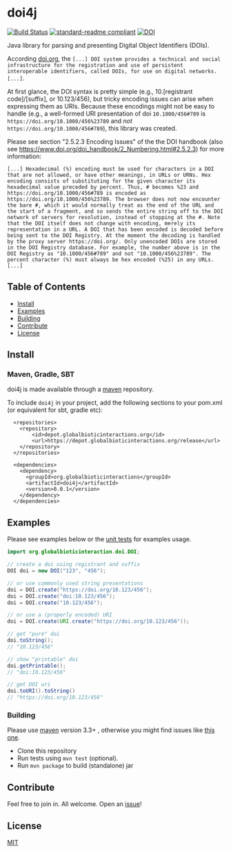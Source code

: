 # doi4j
[![Build Status](https://travis-ci.org/globalbioticinteractions/doi4j.svg?branch=master)](https://travis-ci.org/globalbioticinteractions/doi4j) [![standard-readme compliant](https://img.shields.io/badge/standard--readme-OK-green.svg?style=flat-square)](https://github.com/RichardLitt/standard-readme)
[![DOI](https://zenodo.org/badge/134984751.svg)](https://zenodo.org/badge/latestdoi/134984751)

Java library for parsing and presenting Digital Object Identifiers (DOIs).

According [doi.org](https://doi.org), the ```[...] DOI system provides a technical and social infrastructure for the registration and use of persistent interoperable identifiers, called DOIs, for use on digital networks.[...]```.

At first glance, the DOI syntax is pretty simple (e.g., 10.[registrant code]/[suffix], or 10.123/456), but tricky encoding issues can arise when expressing them as URIs. Because these encodings might not be easy to handle (e.g., a well-formed URI presentation of doi ```10.1000/456#789``` is ```https://doi.org/10.1000/456%23789``` and *not* ```https://doi.org/10.1000/456#789```), this library was created.

Please see  section "2.5.2.3 Encoding Issues" of the the DOI handbook (also see https://www.doi.org/doi_handbook/2_Numbering.html#2.5.2.3) for more information:

```[...] Hexadecimal (%) encoding must be used for characters in a DOI that are not allowed, or have other meanings, in URLs or URNs. Hex encoding consists of substituting for the given character its hexadecimal value preceded by percent. Thus, # becomes %23 and https://doi.org/10.1000/456#789 is encoded as https://doi.org/10.1000/456%23789. The browser does not now encounter the bare #, which it would normally treat as the end of the URL and the start of a fragment, and so sends the entire string off to the DOI network of servers for resolution, instead of stopping at the #. Note that the DOI itself does not change with encoding, merely its representation in a URL. A DOI that has been encoded is decoded before being sent to the DOI Registry. At the moment the decoding is handled by the proxy server https://doi.org/. Only unencoded DOIs are stored in the DOI Registry database. For example, the number above is in the DOI Registry as "10.1000/456#789" and not "10.1000/456%23789". The percent character (%) must always be hex encoded (%25) in any URLs. [...]```


## Table of Contents

- [Install](#install)
- [Examples](#examples)
- [Building](#building)
- [Contribute](#contribute)
- [License](#license)

## Install

### Maven, Gradle, SBT
doi4j is made available through a [maven](https://maven.apache.org) repository.

To include ```doi4j``` in your project, add the following sections to your pom.xml (or equivalent for sbt, gradle etc):
```
  <repositories>
    <repository>
        <id>depot.globalbioticinteractions.org</id>
        <url>https://depot.globalbioticinteractions.org/release</url>
    </repository>
  </repositories>

  <dependencies>
    <dependency>
      <groupId>org.globalbioticinteractions</groupId>
      <artifactId>doi4j</artifactId>
      <version>0.0.1</version>
    </dependency>
  </dependencies>
```


## Examples

Please see examples below or the [unit tests](./src/test/java/org/globalbioticinteractions/doi/DOITest.java) for examples usage.

```java
import org.globalbioticinteraction.doi.DOI;

// create a doi using registrant and suffix
DOI doi = new DOI("123", "456");

// or use commonly used string presentations
doi = DOI.create("https://doi.org/10.123/456");
doi = DOI.create("doi:10.123/456");
doi = DOI.create("10.123/456");

// or use a (properly encoded) URI
doi = DOI.create(URI.create("https://doi.org/10.123/456"));

// get "pure" doi
doi.toString();
// "10.123/456"

// show "printable" doi
doi.getPrintable();
// "doi:10.123/456"

// get DOI uri
doi.toURI().toString()
// "https://doi.org/10.123/456"
```

### Building

Please use [maven](https://maven.apache.org) version 3.3+ , otherwise you might find issues like [this one](https://github.com/globalbioticinteractions/nomer/issues/3).

* Clone this repository
* Run tests using `mvn test` (optional).
* Run `mvn package` to build (standalone) jar

## Contribute

Feel free to join in. All welcome. Open an [issue](https://github.com/globalbioticinteractions/doi4j/issues)!

## License

[MIT](LICENSE)

